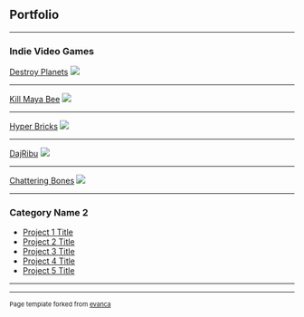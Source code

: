 ## Portfolio

---

### Indie Video Games

[Destroy Planets](https://zgacesa2.itch.io/destroy-planets)
<img src="images/DestPlanet.jpg?raw=false"/>

---
[Kill Maya Bee](https://zgacesa2.itch.io/kill-maya-bee)
<img src="images/MayaKill.jpg?raw=false"/>

---
[Hyper Bricks](https://policeproduction.itch.io/hyper-bricks)
<img src="images/Hyper.jpg?raw=false"/>

---
[DajRibu](https://zgacesa2.itch.io/dajribu)
<img src="images/DajFiš.jpg?raw=false"/>

---
[Chattering Bones](https://zgacesa2.itch.io/chattering-bones)
<img src="images/DajFiš.jpg?raw=false"/>

---
### Category Name 2

- [Project 1 Title](http://example.com/)
- [Project 2 Title](http://example.com/)
- [Project 3 Title](http://example.com/)
- [Project 4 Title](http://example.com/)
- [Project 5 Title](http://example.com/)

---




---
<p style="font-size:11px">Page template forked from <a href="https://github.com/evanca/quick-portfolio">evanca</a></p>
<!-- Remove above link if you don't want to attibute -->
